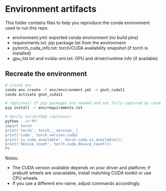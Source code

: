# Environment artifacts

This folder contains files to help you reproduce the conda environment used to run this repo.

- environment.yml: exported conda environment (no build pins)
- requirements.txt: pip package list from the environment
- pytorch_cuda_info.txt: torch/CUDA availability snapshot (if torch is installed)
- gpu_list.txt and nvidia-smi.txt: GPU and driver/runtime info (if available)

## Recreate the environment

```bash
# Create env
conda env create -f env/environment.yml -n gnot_cuda11
conda activate gnot_cuda11

# (Optional) If pip packages are needed and not fully captured by conda export:
pip install -r env/requirements.txt

# Verify torch/CUDA (optional)
python - <<'PY'
import torch
print('torch', torch.__version__)
print('cuda', torch.version.cuda)
print('is_cuda_available', torch.cuda.is_available())
print('device_count', torch.cuda.device_count())
PY
```

Notes:
- The CUDA version available depends on your driver and platform; if prebuilt wheels are unavailable, install matching CUDA toolkit or use CPU wheels.
- If you use a different env name, adjust commands accordingly.
